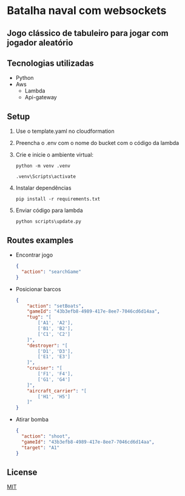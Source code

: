 # Batalha naval com websockets

## Jogo clássico de tabuleiro para jogar com jogador aleatório

## Tecnologias utilizadas

- Python
- Aws
  - Lambda
  - Api-gateway

## Setup

1. Use o template.yaml no cloudformation
1. Preencha o .env com o nome do bucket com o código da lambda
1. Crie e inicie o ambiente virtual:

   ```shell
   python -m venv .venv

   .venv\Scripts\activate
   ```

1. Instalar dependências
   ```shell
   pip install -r requirements.txt
   ```
1. Enviar código para lambda
   ```shell
   python scripts\update.py
   ```

## Routes examples

- Encontrar jogo

  ```json
  {
    "action": "searchGame"
  }
  ```

- Posicionar barcos

  ```json
  {
      "action": "setBoats",
      "gameId": "43b3efb8-4989-417e-8ee7-7046cd6d14aa",
      "tug": "[
          ['A1', 'A2'],
          ['B1', 'B2'],
          ['C1', 'C2']
      ]",
      "destroyer": "[
          ['D1', 'D3'],
          ['E1', 'E3']
      ]",
      "cruiser": "[
          ['F1', 'F4'],
          ['G1', 'G4']
      ]",
      "aircraft_carrier": "[
          ['H1', 'H5']
      ]"
  }
  ```

- Atirar bomba
  ```json
  {
    "action": "shoot",
    "gameId": "43b3efb8-4989-417e-8ee7-7046cd6d14aa",
    "target": "A1"
  }
  ```

## License

[MIT](https://api.github.com/licenses/mit)
